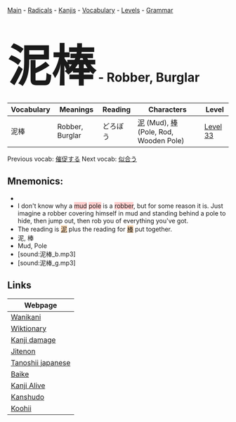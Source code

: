 <style> bigfont {font-size: 100px}</style>
[Main](../README.md) -
[Radicals](../radicals.md) -
[Kanjis](../kanjis.md) -
[Vocabulary](../vocabulary.md) -
[Levels](../levels.md) -
[Grammar](../grammar.md)
# <bigfont> 泥棒</bigfont> - Robber, Burglar 

| Vocabulary | Meanings | Reading | Characters | Level |
| --- | --- | --- | --- | --- |
| 泥棒 | Robber, Burglar | どろぼう |  [泥](../kanjis/泥.md) (Mud), [棒](../kanjis/棒.md) (Pole, Rod, Wooden Pole) | [Level 33](../levels/wk_level33.md) |

Previous vocab: [催促する](催促する.md) Next vocab: [似合う](似合う.md) 

## Mnemonics:

* 
* I don't know why a <span style="background-color:#ffcccb"> mud</span> <span style="background-color:#ffcccb"> pole</span> is a <span style="background-color:#ffcccb"> robber</span>, but for some reason it is. Just imagine a robber covering himself in mud and standing behind a pole to hide, then jump out, then rob you of everything you've got.
* The reading is <span style="background-color:#fed8b1"> [泥](https://jisho.org/search/泥)</span> plus the reading for <span style="background-color:#fed8b1"> [棒](https://jisho.org/search/棒)</span> put together.
* 泥, 棒
* Mud, Pole
* [sound:泥棒_b.mp3]
* [sound:泥棒_g.mp3]


## Links 

| Webpage |
| --- |
| [Wanikani          ](https://www.wanikani.com/kanji/泥棒) |
| [Wiktionary        ](https://en.wiktionary.org/wiki/泥棒) |
| [Kanji damage      ](http://www.kanjidamage.com/kanji/search?utf8=✓&q=泥棒) |
| [Jitenon           ](https://jitenon.com/kanji/泥棒) |
| [Tanoshii japanese ](https://www.tanoshiijapanese.com/dictionary/kanji.cfm?k=泥棒) |
| [Baike             ](https://baike.baidu.com/item/泥棒) |
| [Kanji Alive       ](https://app.kanjialive.com/泥棒) |
| [Kanshudo          ](https://www.kanshudo.com/searchmn?q=泥棒) |
| [Koohii            ](https://kanji.koohii.com/study/kanji/泥棒) |
